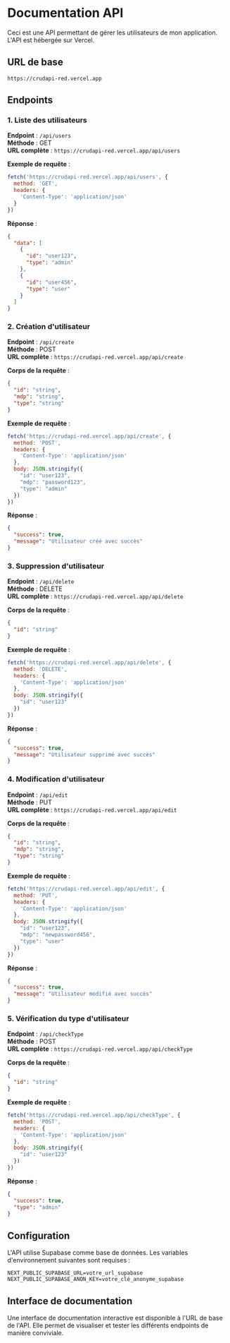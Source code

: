 # Documentation API

Ceci est une API permettant de gérer les utilisateurs de mon application. L'API est hébergée sur Vercel.

## URL de base

```
https://crudapi-red.vercel.app
```

## Endpoints

### 1. Liste des utilisateurs

**Endpoint** : `/api/users`  
**Méthode** : GET  
**URL complète** : `https://crudapi-red.vercel.app/api/users`

**Exemple de requête** :
```javascript
fetch('https://crudapi-red.vercel.app/api/users', {
  method: 'GET',
  headers: {
    'Content-Type': 'application/json'
  }
})
```

**Réponse** :
```json
{
  "data": [
    {
      "id": "user123",
      "type": "admin"
    },
    {
      "id": "user456",
      "type": "user"
    }
  ]
}
```

### 2. Création d&apos;utilisateur

**Endpoint** : `/api/create`  
**Méthode** : POST  
**URL complète** : `https://crudapi-red.vercel.app/api/create`

**Corps de la requête** :
```json
{
  "id": "string",
  "mdp": "string",
  "type": "string"
}
```

**Exemple de requête** :
```javascript
fetch('https://crudapi-red.vercel.app/api/create', {
  method: 'POST',
  headers: {
    'Content-Type': 'application/json'
  },
  body: JSON.stringify({
    "id": "user123",
    "mdp": "password123",
    "type": "admin"
  })
})
```

**Réponse** :
```json
{
  "success": true,
  "message": "Utilisateur créé avec succès"
}
```

### 3. Suppression d&apos;utilisateur

**Endpoint** : `/api/delete`  
**Méthode** : DELETE  
**URL complète** : `https://crudapi-red.vercel.app/api/delete`

**Corps de la requête** :
```json
{
  "id": "string"
}
```

**Exemple de requête** :
```javascript
fetch('https://crudapi-red.vercel.app/api/delete', {
  method: 'DELETE',
  headers: {
    'Content-Type': 'application/json'
  },
  body: JSON.stringify({
    "id": "user123"
  })
})
```

**Réponse** :
```json
{
  "success": true,
  "message": "Utilisateur supprimé avec succès"
}
```

### 4. Modification d&apos;utilisateur

**Endpoint** : `/api/edit`  
**Méthode** : PUT  
**URL complète** : `https://crudapi-red.vercel.app/api/edit`

**Corps de la requête** :
```json
{
  "id": "string",
  "mdp": "string",
  "type": "string"
}
```

**Exemple de requête** :
```javascript
fetch('https://crudapi-red.vercel.app/api/edit', {
  method: 'PUT',
  headers: {
    'Content-Type': 'application/json'
  },
  body: JSON.stringify({
    "id": "user123",
    "mdp": "newpassword456",
    "type": "user"
  })
})
```

**Réponse** :
```json
{
  "success": true,
  "message": "Utilisateur modifié avec succès"
}
```

### 5. Vérification du type d&apos;utilisateur

**Endpoint** : `/api/checkType`  
**Méthode** : POST  
**URL complète** : `https://crudapi-red.vercel.app/api/checkType`

**Corps de la requête** :
```json
{
  "id": "string"
}
```

**Exemple de requête** :
```javascript
fetch('https://crudapi-red.vercel.app/api/checkType', {
  method: 'POST',
  headers: {
    'Content-Type': 'application/json'
  },
  body: JSON.stringify({
    "id": "user123"
  })
})
```

**Réponse** :
```json
{
  "success": true,
  "type": "admin"
}
```

## Configuration

L&apos;API utilise Supabase comme base de données. Les variables d&apos;environnement suivantes sont requises :

```env
NEXT_PUBLIC_SUPABASE_URL=votre_url_supabase
NEXT_PUBLIC_SUPABASE_ANON_KEY=votre_clé_anonyme_supabase
```

## Interface de documentation

Une interface de documentation interactive est disponible à l&apos;URL de base de l&apos;API. Elle permet de visualiser et tester les différents endpoints de manière conviviale.
